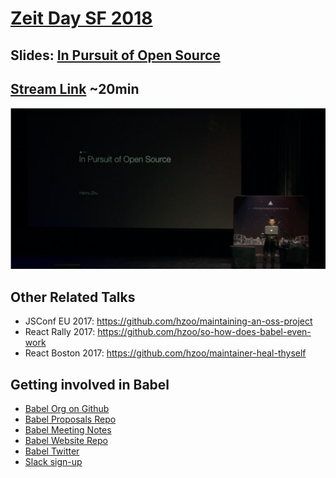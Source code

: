 # [Zeit Day SF 2018](https://zeit.co/day)

## Slides: [In Pursuit of Open Source](http://henryzoo.com/in-pursuit-of-open-source/)

## [Stream Link](https://youtu.be/XzusKDb9cHs?t=15m34s) ~20min

[![](talk.png)](https://youtu.be/XzusKDb9cHs?t=15m34s)

## Other Related Talks

- JSConf EU 2017: https://github.com/hzoo/maintaining-an-oss-project
- React Rally 2017: https://github.com/hzoo/so-how-does-babel-even-work
- React Boston 2017: https://github.com/hzoo/maintainer-heal-thyself

## Getting involved in Babel
- [Babel Org on Github](https://github.com/babel)
- [Babel Proposals Repo](https://github.com/babel/proposals)
- [Babel Meeting Notes](https://github.com/babel/notes)
- [Babel Website Repo](https://github.com/babel/website)
- [Babel Twitter](https://twitter.com/babeljs)
- [Slack sign-up](slack.babeljs.io)
